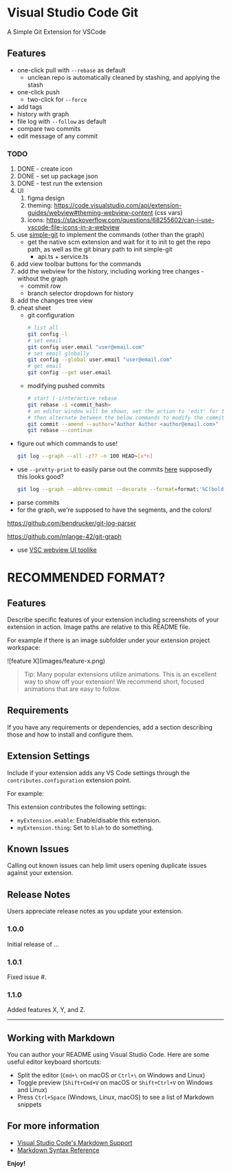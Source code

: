 # Visual Studio Code Git
A Simple Git Extension for VSCode

## Features
- one-click pull with `--rebase` as default
	- unclean repo is automatically cleaned by stashing, and applying the stash
- one-click push
	- two-click for `--force`
- add tags
- history with graph
- file log with `--follow` as default
- compare two commits
- edit message of any commit

### TODO
1. DONE - create icon
1. DONE - set up package json
1. DONE - test run the extension
1. UI
	1. figma design
	1. theming: https://code.visualstudio.com/api/extension-guides/webview#theming-webview-content (css vars)
	1. icons: https://stackoverflow.com/questions/68255602/can-i-use-vscode-file-icons-in-a-webview
1. use [simple-git](https://github.com/steveukx/git-js) to implement the commands (other than the graph)
	- get the native scm extension and wait for it to init to get the repo path, as well as the git binary path to init simple-git
		- api.ts + service.ts
1. add view toolbar buttons for the commands
1. add the webview for the history, including working tree changes - without the graph
	- commit row
	- branch selector dropdown for history
1. add the changes tree view
1. cheat sheet
	- git configuration
		```bash
		# list all
		git config -l
		# set email
		git config user.email "user@email.com"
		# set email globally
		git config --global user.email "user@email.com"
		# get email
		git config --get user.email
		```
	- modifying pushed commits
		```bash
		# start (-i)nteractive rebase
		git rebase -i <commit_hash>
		# an editor window will be shown, set the action to 'edit' for the commits you want to modify, save and close the window
		# then alternate between the below commands to modify the commit, and continue the rebase
		git commit --amend --author="Author Author <author@email.com>"
		git rebase --continue
		```

- figure out which commands to use!
	```bash
	git log --graph --all -z?? -n 100 HEAD~[x*n]
	```
- use `--pretty-print` to easily parse out the commits [here](https://www.nushell.sh/cookbook/parsing_git_log.html)
supposedly this looks good?
	```bash
	git log --graph --abbrev-commit --decorate --format=format:'%C(bold blue)%h%C(reset) - %C(bold cyan)%aD%C(reset) %C(bold green)(%ar)%C(reset)%C(bold yellow)%d%C(reset)%n''     %C(white)%s%C(reset) %C(dim white)- %an%C(reset)' --all
	```
- parse commits
- for the graph, we're supposed to have the segments, and the colors!

https://github.com/bendrucker/git-log-parser

https://github.com/mlange-42/git-graph

- use [VSC webview UI toolike](https://github.com/microsoft/vscode-webview-ui-toolkit)


# RECOMMENDED FORMAT?

## Features

Describe specific features of your extension including screenshots of your extension in action. Image paths are relative to this README file.

For example if there is an image subfolder under your extension project workspace:

\!\[feature X\]\(images/feature-x.png\)

> Tip: Many popular extensions utilize animations. This is an excellent way to show off your extension! We recommend short, focused animations that are easy to follow.

## Requirements

If you have any requirements or dependencies, add a section describing those and how to install and configure them.

## Extension Settings

Include if your extension adds any VS Code settings through the `contributes.configuration` extension point.

For example:

This extension contributes the following settings:

* `myExtension.enable`: Enable/disable this extension.
* `myExtension.thing`: Set to `blah` to do something.

## Known Issues

Calling out known issues can help limit users opening duplicate issues against your extension.

## Release Notes

Users appreciate release notes as you update your extension.

### 1.0.0

Initial release of ...

### 1.0.1

Fixed issue #.

### 1.1.0

Added features X, Y, and Z.

---

## Working with Markdown

You can author your README using Visual Studio Code.  Here are some useful editor keyboard shortcuts:

* Split the editor (`Cmd+\` on macOS or `Ctrl+\` on Windows and Linux)
* Toggle preview (`Shift+Cmd+V` on macOS or `Shift+Ctrl+V` on Windows and Linux)
* Press `Ctrl+Space` (Windows, Linux, macOS) to see a list of Markdown snippets

## For more information

* [Visual Studio Code's Markdown Support](http://code.visualstudio.com/docs/languages/markdown)
* [Markdown Syntax Reference](https://help.github.com/articles/markdown-basics/)

**Enjoy!**
